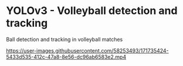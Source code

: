# YOLOv3 - Volleyball detection and tracking
Ball detection and tracking in volleyball matches

https://user-images.githubusercontent.com/58253493/171735424-5433d535-412c-47a8-8e56-dc96ab6583e2.mp4

